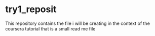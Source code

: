 # try1_reposit
This repository contains the file i will be creating in the context of the coursera tutorial
that is a small read me file
